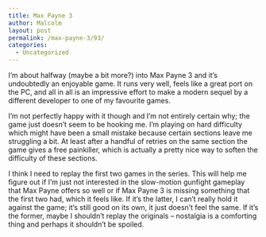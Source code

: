 ```yaml
---
title: Max Payne 3
author: Malcolm
layout: post
permalink: /max-payne-3/93/
categories:
  - Uncategorized
---
```

I&#8217;m about halfway (maybe a bit more?) into Max Payne 3 and it&#8217;s undoubtedly an enjoyable game. It runs very well, feels like a great port on the PC, and all in all is an impressive effort to make a modern sequel by a different developer to one of my favourite games.

I&#8217;m not perfectly happy with it though and I&#8217;m not entirely certain why; the game just doesn&#8217;t seem to be hooking me. I&#8217;m playing on hard difficulty which might have been a small mistake because certain sections leave me struggling a bit. At least after a handful of retries on the same section the game gives a free painkiller, which is actually a pretty nice way to soften the difficulty of these sections.

I think I need to replay the first two games in the series. This will help me figure out if I&#8217;m just not interested in the slow-motion gunfight gameplay that Max Payne offers so well or if Max Payne 3 is missing something that the first two had, which it feels like. If it&#8217;s the latter, I can&#8217;t really hold it against the game; it&#8217;s still good on its own, it just doesn&#8217;t feel the same. If it&#8217;s the former, maybe I shouldn&#8217;t replay the originals &#8211; nostalgia is a comforting thing and perhaps it shouldn&#8217;t be spoiled.